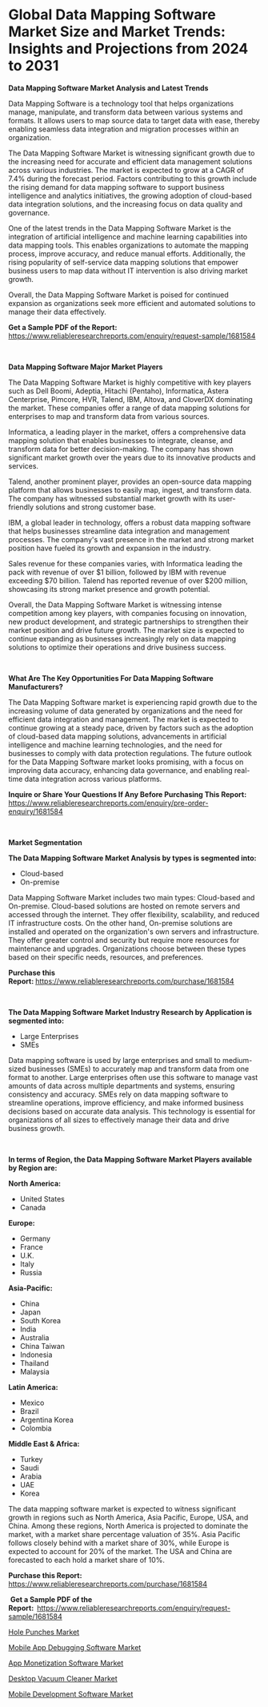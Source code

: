 <p><h1>Global Data Mapping Software Market Size and Market Trends: Insights and Projections from 2024 to 2031</h1></p><p><strong>Data Mapping Software Market Analysis and Latest Trends</strong></p>
<p><p>Data Mapping Software is a technology tool that helps organizations manage, manipulate, and transform data between various systems and formats. It allows users to map source data to target data with ease, thereby enabling seamless data integration and migration processes within an organization.</p><p>The Data Mapping Software Market is witnessing significant growth due to the increasing need for accurate and efficient data management solutions across various industries. The market is expected to grow at a CAGR of 7.4% during the forecast period. Factors contributing to this growth include the rising demand for data mapping software to support business intelligence and analytics initiatives, the growing adoption of cloud-based data integration solutions, and the increasing focus on data quality and governance.</p><p>One of the latest trends in the Data Mapping Software Market is the integration of artificial intelligence and machine learning capabilities into data mapping tools. This enables organizations to automate the mapping process, improve accuracy, and reduce manual efforts. Additionally, the rising popularity of self-service data mapping solutions that empower business users to map data without IT intervention is also driving market growth.</p><p>Overall, the Data Mapping Software Market is poised for continued expansion as organizations seek more efficient and automated solutions to manage their data effectively.</p></p>
<p><strong>Get a Sample PDF of the Report:&nbsp;</strong> <a href="https://www.reliableresearchreports.com/enquiry/request-sample/1681584">https://www.reliableresearchreports.com/enquiry/request-sample/1681584</a></p>
<p>&nbsp;</p>
<p><strong>Data Mapping Software Major Market Players</strong></p>
<p><p>The Data Mapping Software Market is highly competitive with key players such as Dell Boomi, Adeptia, Hitachi (Pentaho), Informatica, Astera Centerprise, Pimcore, HVR, Talend, IBM, Altova, and CloverDX dominating the market. These companies offer a range of data mapping solutions for enterprises to map and transform data from various sources.</p><p>Informatica, a leading player in the market, offers a comprehensive data mapping solution that enables businesses to integrate, cleanse, and transform data for better decision-making. The company has shown significant market growth over the years due to its innovative products and services.</p><p>Talend, another prominent player, provides an open-source data mapping platform that allows businesses to easily map, ingest, and transform data. The company has witnessed substantial market growth with its user-friendly solutions and strong customer base.</p><p>IBM, a global leader in technology, offers a robust data mapping software that helps businesses streamline data integration and management processes. The company's vast presence in the market and strong market position have fueled its growth and expansion in the industry.</p><p>Sales revenue for these companies varies, with Informatica leading the pack with revenue of over $1 billion, followed by IBM with revenue exceeding $70 billion. Talend has reported revenue of over $200 million, showcasing its strong market presence and growth potential.</p><p>Overall, the Data Mapping Software Market is witnessing intense competition among key players, with companies focusing on innovation, new product development, and strategic partnerships to strengthen their market position and drive future growth. The market size is expected to continue expanding as businesses increasingly rely on data mapping solutions to optimize their operations and drive business success.</p></p>
<p>&nbsp;</p>
<p><strong>What Are The Key Opportunities For Data Mapping Software Manufacturers?</strong></p>
<p><p>The Data Mapping Software market is experiencing rapid growth due to the increasing volume of data generated by organizations and the need for efficient data integration and management. The market is expected to continue growing at a steady pace, driven by factors such as the adoption of cloud-based data mapping solutions, advancements in artificial intelligence and machine learning technologies, and the need for businesses to comply with data protection regulations. The future outlook for the Data Mapping Software market looks promising, with a focus on improving data accuracy, enhancing data governance, and enabling real-time data integration across various platforms.</p></p>
<p><strong>Inquire or Share Your Questions If Any Before Purchasing This Report:</strong> <a href="https://www.reliableresearchreports.com/enquiry/pre-order-enquiry/1681584">https://www.reliableresearchreports.com/enquiry/pre-order-enquiry/1681584</a></p>
<p>&nbsp;</p>
<p><strong>Market Segmentation</strong></p>
<p><strong>The Data Mapping Software Market Analysis by types is segmented into:</strong></p>
<p><ul><li>Cloud-based</li><li>On-premise</li></ul></p>
<p><p>Data Mapping Software Market includes two main types: Cloud-based and On-premise. Cloud-based solutions are hosted on remote servers and accessed through the internet. They offer flexibility, scalability, and reduced IT infrastructure costs. On the other hand, On-premise solutions are installed and operated on the organization's own servers and infrastructure. They offer greater control and security but require more resources for maintenance and upgrades. Organizations choose between these types based on their specific needs, resources, and preferences.</p></p>
<p><strong>Purchase this Report:&nbsp;</strong><a href="https://www.reliableresearchreports.com/purchase/1681584">https://www.reliableresearchreports.com/purchase/1681584</a></p>
<p>&nbsp;</p>
<p><strong>The Data Mapping Software Market Industry Research by Application is segmented into:</strong></p>
<p><ul><li>Large Enterprises</li><li>SMEs</li></ul></p>
<p><p>Data mapping software is used by large enterprises and small to medium-sized businesses (SMEs) to accurately map and transform data from one format to another. Large enterprises often use this software to manage vast amounts of data across multiple departments and systems, ensuring consistency and accuracy. SMEs rely on data mapping software to streamline operations, improve efficiency, and make informed business decisions based on accurate data analysis. This technology is essential for organizations of all sizes to effectively manage their data and drive business growth.</p></p>
<p>&nbsp;</p>
<p><strong>In terms of Region, the Data Mapping Software Market Players available by Region are:</strong></p>
<p>
    <p> <strong> North America: </strong>
        <ul>
            <li>United States</li>
            <li>Canada</li>
        </ul>
        </p> 
    <p> <strong> Europe: </strong>
        <ul>
            <li>Germany</li>
            <li>France</li>
            <li>U.K.</li>
            <li>Italy</li>
            <li>Russia</li>
        </ul>
        </p> 
    <p> <strong> Asia-Pacific: </strong>
        <ul>
            <li>China</li>
            <li>Japan</li>
            <li>South Korea</li>
            <li>India</li>
            <li>Australia</li>
            <li>China Taiwan</li>
            <li>Indonesia</li>
            <li>Thailand</li>
            <li>Malaysia</li>
        </ul>
        </p> 
    <p> <strong> Latin America: </strong>
        <ul>
            <li>Mexico</li>
            <li>Brazil</li>
            <li>Argentina Korea</li>
            <li>Colombia</li>
        </ul>
        </p> 
    <p> <strong> Middle East & Africa: </strong>
        <ul>
            <li>Turkey</li>
            <li>Saudi</li>
            <li>Arabia</li>
            <li>UAE</li>
            <li>Korea</li>
        </ul>
    </p>
    </p>
<p><p>The data mapping software market is expected to witness significant growth in regions such as North America, Asia Pacific, Europe, USA, and China. Among these regions, North America is projected to dominate the market, with a market share percentage valuation of 35%. Asia Pacific follows closely behind with a market share of 30%, while Europe is expected to account for 20% of the market. The USA and China are forecasted to each hold a market share of 10%.</p></p>
<p><strong>Purchase this Report: </strong><a href="https://www.reliableresearchreports.com/purchase/1681584">https://www.reliableresearchreports.com/purchase/1681584</a></p>
<p>&nbsp;<strong>Get a Sample PDF of the Report:&nbsp;&nbsp;</strong><a href="https://www.reliableresearchreports.com/enquiry/request-sample/1681584">https://www.reliableresearchreports.com/enquiry/request-sample/1681584</a></p>
<p><strong></strong></p>
<p><p><a href="https://github.com/globismark/Market-Research-Report-List-2/blob/main/hole-punches-market.md">Hole Punches Market</a></p><p><a href="https://medium.com/@damorgan64868/mobile-app-debugging-software-market-comprehensive-assessment-by-type-application-and-geography-08f0f2d3179c">Mobile App Debugging Software Market</a></p><p><a href="https://medium.com/@jaremington56468/app-monetization-software-market-analysis-its-cagr-market-segmentation-and-global-industry-6f816e2007a3">App Monetization Software Market</a></p><p><a href="https://github.com/bobicer/Market-Research-Report-List-2/blob/main/desktop-vacuum-cleaner-market.md">Desktop Vacuum Cleaner Market</a></p><p><a href="https://medium.com/@damorgan64868/mobile-development-software-market-the-key-to-successful-business-strategy-forecast-till-2031-2fd92edbcc10">Mobile Development Software Market</a></p></p>